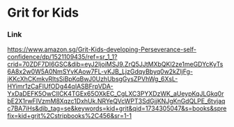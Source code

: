 # Grit for Kids

### Link

https://www.amazon.sg/Grit-Kids-developing-Perseverance-self-confidence/dp/1521109435/ref=sr_1_1?crid=70ZDF7DI6GSC&dib=eyJ2IjoiMSJ9.ZrQ5JJtMXbQKl2ze1meGDYcKyTs6A8x2w0W5A0NmSYvKAow7FL-vKJB_LjzGdqyBbyq0w2kZljFg-jKKcXhCKmkvRltsSiBpKqBwJ0UzhUbsgGysZPVhWg_6XsL-HYimr1zCaFIUfODg44qIASBFrpVDA-YxDaDEFK5OwCIlCK4TGEx65OXkEC_CgLXC3PYXDzWK_aUeypKqJLGkq0rbE2X1rwFIVzmM8Xqzc1DxhUk.NRYeQVcWPT3SdGjjKNJgKnGdQLPE_6tvjaqc7BA7iHs&dib_tag=se&keywords=kid+grit&qid=1734305047&s=books&sprefix=kid+grit%2Cstripbooks%2C456&sr=1-1